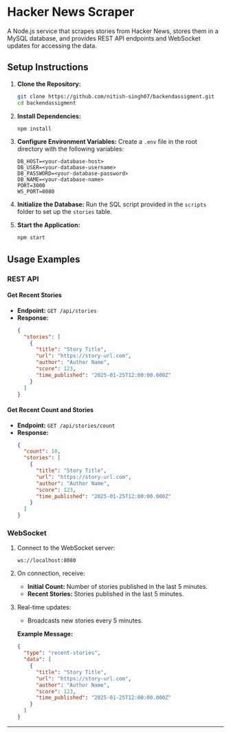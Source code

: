 # Hacker News Scraper

A Node.js service that scrapes stories from Hacker News, stores them in a MySQL database, and provides REST API endpoints and WebSocket updates for accessing the data.

## Setup Instructions

1. **Clone the Repository:**
   ```bash
   git clone https://github.com/nitish-singh07/backendassigment.git
   cd backendassigment
   ```

2. **Install Dependencies:**
   ```bash
   npm install
   ```

3. **Configure Environment Variables:**
   Create a `.env` file in the root directory with the following variables:
   ```env
   DB_HOST=<your-database-host>
   DB_USER=<your-database-username>
   DB_PASSWORD=<your-database-password>
   DB_NAME=<your-database-name>
   PORT=3000
   WS_PORT=8080
   ```

4. **Initialize the Database:**
   Run the SQL script provided in the `scripts` folder to set up the `stories` table.

5. **Start the Application:**
   ```bash
   npm start
   ```

## Usage Examples

### REST API

#### Get Recent Stories
- **Endpoint:** `GET /api/stories`
- **Response:**
  ```json
  {
    "stories": [
      {
        "title": "Story Title",
        "url": "https://story-url.com",
        "author": "Author Name",
        "score": 123,
        "time_published": "2025-01-25T12:00:00.000Z"
      }
    ]
  }
  ```

#### Get Recent Count and Stories
- **Endpoint:** `GET /api/stories/count`
- **Response:**
  ```json
  {
    "count": 10,
    "stories": [
      {
        "title": "Story Title",
        "url": "https://story-url.com",
        "author": "Author Name",
        "score": 123,
        "time_published": "2025-01-25T12:00:00.000Z"
      }
    ]
  }
  ```

### WebSocket

1. Connect to the WebSocket server:
   ```
   ws://localhost:8080
   ```

2. On connection, receive:
   - **Initial Count:** Number of stories published in the last 5 minutes.
   - **Recent Stories:** Stories published in the last 5 minutes.

3. Real-time updates:
   - Broadcasts new stories every 5 minutes.

   **Example Message:**
   ```json
   {
     "type": "recent-stories",
     "data": [
       {
         "title": "Story Title",
         "url": "https://story-url.com",
         "author": "Author Name",
         "score": 123,
         "time_published": "2025-01-25T12:00:00.000Z"
       }
     ]
   }
   ```

---



